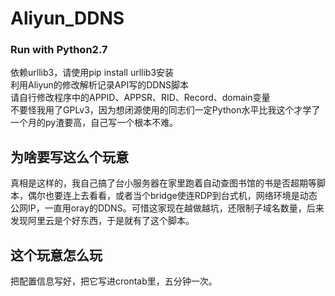 # Aliyun_DDNS
<h3>Run with Python2.7</h3>
依赖urllib3，请使用pip install urllib3安装<br />
利用Aliyun的修改解析记录API写的DDNS脚本<br />
请自行修改程序中的APPID、APPSR、RID、Record、domain变量<br />
不要怪我用了GPLv3，因为想闭源使用的同志们一定Python水平比我这个才学了一个月的py渣要高，自己写一个根本不难。
<h2>为啥要写这么个玩意</h2>
真相是这样的，我自己搞了台小服务器在家里跑着自动查图书馆的书是否超期等脚本，偶尔也要连上去看看，或者当个bridge使连RDP到台式机，网络环境是动态公网IP，一直用oray的DDNS。可惜这家现在越做越坑，还限制子域名数量，后来发现阿里云是个好东西，于是就有了这个脚本。
<h2>这个玩意怎么玩</h2>
把配置信息写好，把它写进crontab里，五分钟一次。
